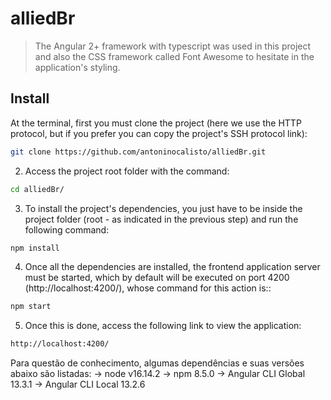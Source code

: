 # alliedBr

> The Angular 2+ framework with typescript was used in this project and also the CSS framework called Font Awesome to hesitate in the application's styling. 

## Install

At the terminal, first you must clone the project (here we use the HTTP protocol, but if you prefer you can copy the project's SSH protocol link): 

```sh
git clone https://github.com/antoninocalisto/alliedBr.git
```

2. Access the project root folder with the command:

```sh
cd alliedBr/
```

3. To install the project's dependencies, you just have to be inside the project folder (root - as indicated in the previous step) and run the following command:

```sh
npm install
```

4. Once all the dependencies are installed, the frontend application server must be started, which by default will be executed on port 4200 (http://localhost:4200/), whose command for this action is::

```sh
npm start
```

5. Once this is done, access the following link to view the application:

```sh
http://localhost:4200/
```

Para questão de conhecimento, algumas dependências e suas versões abaixo são listadas:
-> node v16.14.2
-> npm 8.5.0
-> Angular CLI Global 13.3.1
-> Angular CLI Local 13.2.6